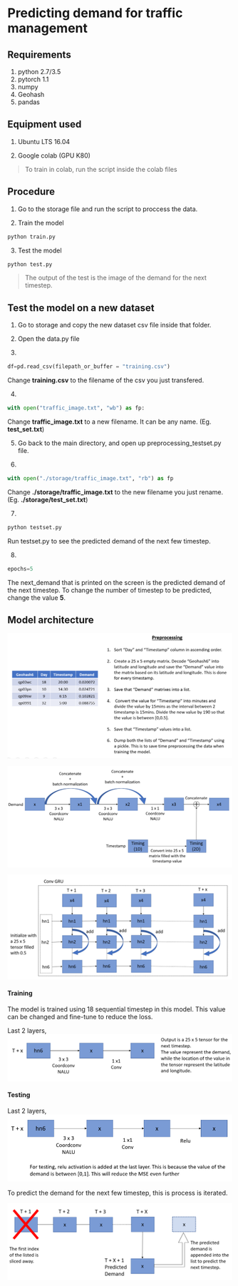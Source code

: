 # Predicting demand for traffic management

## Requirements
1. python 2.7/3.5
2. pytorch 1.1
3. numpy
4. Geohash
5. pandas

## Equipment used

1. Ubuntu LTS 16.04

2. Google colab (GPU K80)
> To train in colab, run the script inside the colab files

## Procedure

1. Go to the storage file and run the script to proccess the data.

2. Train the model
```python
python train.py
```

3. Test the model
```python
python test.py
```
> The output of the test is the image of the demand for the next timestep.

## Test the model on a new dataset

1. Go to storage and copy the new dataset csv file inside that folder.

2. Open the data.py file

3. 
```python
df=pd.read_csv(filepath_or_buffer = "training.csv")
```
Change **training.csv** to the filename of the csv you just transfered.

4. 
```python
with open("traffic_image.txt", "wb") as fp:
```
Change **traffic_image.txt** to a new filename. It can be any name. (Eg. **test_set.txt**)

5.  Go back to the main directory, and open up preprocessing_testset.py file.

6. 
```python
with open("./storage/traffic_image.txt", "rb") as fp
```
Change **./storage/traffic_image.txt** to the new filename you just rename. (Eg. **./storage/test_set.txt**)

7. 
```python
python testset.py
```
Run testset.py to see the predicted demand of the next few timestep.

8. 
```python
epochs=5
```
The next_demand that is printed on the screen is the predicted demand of the next timestep. To change the number of timestep to be predicted, change the value **5**.

## Model architecture

![Preprocessing](./images/preprocessing.png)

![Model 1](./images/model_1.png)

![Model 2](./images/model_2.png)

#### Training

The model is trained using 18 sequential timestep in this model. This value can be changed and fine-tune to reduce the loss.

Last 2 layers,
![Model 3](./images/model_3.png)

#### Testing

Last 2 layers,
![Model 4](./images/model_4.png)

To predict the demand for the next few timestep, this is process is iterated.

![Model 5](./images/model_5.png)

